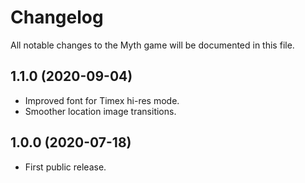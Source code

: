 # Changelog

All notable changes to the Myth game will be documented in this file.

## 1.1.0 (2020-09-04)

* Improved font for Timex hi-res mode.
* Smoother location image transitions.

## 1.0.0 (2020-07-18)

* First public release.
